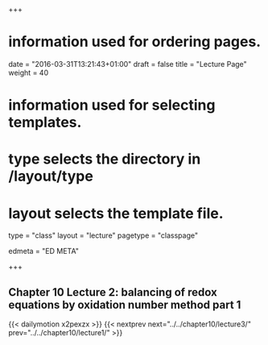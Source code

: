 +++
# information used for ordering pages.
date = "2016-03-31T13:21:43+01:00"
draft = false
title = "Lecture Page"
weight = 40

# information used for selecting templates.
# type selects the directory in /layout/type
# layout selects the template file.

type   = "class"
layout = "lecture"
pagetype = "classpage"





edmeta = "ED META"

+++
## Chapter 10 Lecture 2: balancing of redox equations by oxidation number method part 1
{{< dailymotion x2pexzx >}}
{{< nextprev next="../../chapter10/lecture3/"     prev="../../chapter10/lecture1/"  >}}


